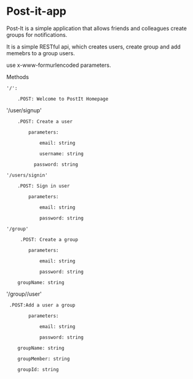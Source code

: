 # Post-it-app
Post-It is a simple application that allows friends and colleagues create groups for notifications.

It is a simple RESTful api, which creates users, create group and add memebrs to a group users.

use x-www-formurlencoded parameters.

Methods

	'/':

		.POST: Welcome to PostIt Homepage
    
    
  '/user/signup'

		.POST: Create a user

			parameters:

				email: string

				username: string

			  password: string

	'/users/signin'

		.POST: Sign in user

			parameters:

				email: string

				password: string

	'/group'

		 .POST: Create a group

			parameters:

				email: string

				password: string
        
        groupName: string
        
  '/group/<groupId>/user'
      
     .POST:Add a user a group

			parameters:

				email: string

				password: string
        
        groupName: string
        
        groupMember: string
        
        groupId: string
      
      


